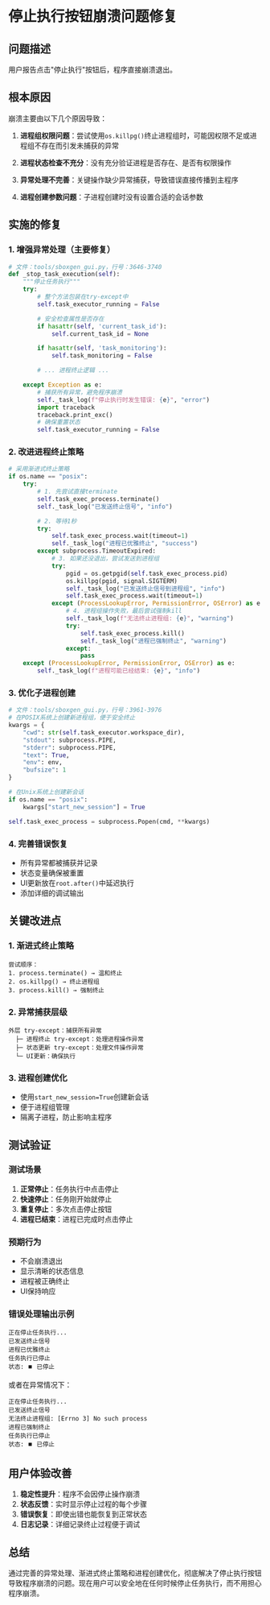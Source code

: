 # 停止执行按钮崩溃问题修复

## 问题描述

用户报告点击"停止执行"按钮后，程序直接崩溃退出。

## 根本原因

崩溃主要由以下几个原因导致：

1. **进程组权限问题**：尝试使用`os.killpg()`终止进程组时，可能因权限不足或进程组不存在而引发未捕获的异常

2. **进程状态检查不充分**：没有充分验证进程是否存在、是否有权限操作

3. **异常处理不完善**：关键操作缺少异常捕获，导致错误直接传播到主程序

4. **进程创建参数问题**：子进程创建时没有设置合适的会话参数

## 实施的修复

### 1. 增强异常处理（主要修复）

```python
# 文件：tools/sboxgen_gui.py，行号：3646-3740
def _stop_task_execution(self):
    """停止任务执行"""
    try:
        # 整个方法包装在try-except中
        self.task_executor_running = False

        # 安全检查属性是否存在
        if hasattr(self, 'current_task_id'):
            self.current_task_id = None

        if hasattr(self, 'task_monitoring'):
            self.task_monitoring = False

        # ... 进程终止逻辑 ...

    except Exception as e:
        # 捕获所有异常，避免程序崩溃
        self._task_log(f"停止执行时发生错误: {e}", "error")
        import traceback
        traceback.print_exc()
        # 确保重置状态
        self.task_executor_running = False
```

### 2. 改进进程终止策略

```python
# 采用渐进式终止策略
if os.name == "posix":
    try:
        # 1. 先尝试直接terminate
        self.task_exec_process.terminate()
        self._task_log("已发送终止信号", "info")

        # 2. 等待1秒
        try:
            self.task_exec_process.wait(timeout=1)
            self._task_log("进程已优雅终止", "success")
        except subprocess.TimeoutExpired:
            # 3. 如果还没退出，尝试发送到进程组
            try:
                pgid = os.getpgid(self.task_exec_process.pid)
                os.killpg(pgid, signal.SIGTERM)
                self._task_log("已发送终止信号到进程组", "info")
                self.task_exec_process.wait(timeout=1)
            except (ProcessLookupError, PermissionError, OSError) as e:
                # 4. 进程组操作失败，最后尝试强制kill
                self._task_log(f"无法终止进程组: {e}", "warning")
                try:
                    self.task_exec_process.kill()
                    self._task_log("进程已强制终止", "warning")
                except:
                    pass
    except (ProcessLookupError, PermissionError, OSError) as e:
        self._task_log(f"进程可能已经结束: {e}", "info")
```

### 3. 优化子进程创建

```python
# 文件：tools/sboxgen_gui.py，行号：3961-3976
# 在POSIX系统上创建新进程组，便于安全终止
kwargs = {
    "cwd": str(self.task_executor.workspace_dir),
    "stdout": subprocess.PIPE,
    "stderr": subprocess.PIPE,
    "text": True,
    "env": env,
    "bufsize": 1
}

# 在Unix系统上创建新会话
if os.name == "posix":
    kwargs["start_new_session"] = True

self.task_exec_process = subprocess.Popen(cmd, **kwargs)
```

### 4. 完善错误恢复

- 所有异常都被捕获并记录
- 状态变量确保被重置
- UI更新放在`root.after()`中延迟执行
- 添加详细的调试输出

## 关键改进点

### 1. 渐进式终止策略
```
尝试顺序：
1. process.terminate() → 温和终止
2. os.killpg() → 终止进程组
3. process.kill() → 强制终止
```

### 2. 异常捕获层级
```
外层 try-except：捕获所有异常
  ├─ 进程终止 try-except：处理进程操作异常
  ├─ 状态更新 try-except：处理文件操作异常
  └─ UI更新：确保执行
```

### 3. 进程创建优化
- 使用`start_new_session=True`创建新会话
- 便于进程组管理
- 隔离子进程，防止影响主程序

## 测试验证

### 测试场景

1. **正常停止**：任务执行中点击停止
2. **快速停止**：任务刚开始就停止
3. **重复停止**：多次点击停止按钮
4. **进程已结束**：进程已完成时点击停止

### 预期行为

- 不会崩溃退出
- 显示清晰的状态信息
- 进程被正确终止
- UI保持响应

### 错误处理输出示例

```
正在停止任务执行...
已发送终止信号
进程已优雅终止
任务执行已停止
状态: ⏹️ 已停止
```

或者在异常情况下：

```
正在停止任务执行...
已发送终止信号
无法终止进程组: [Errno 3] No such process
进程已强制终止
任务执行已停止
状态: ⏹️ 已停止
```

## 用户体验改善

1. **稳定性提升**：程序不会因停止操作崩溃
2. **状态反馈**：实时显示停止过程的每个步骤
3. **错误恢复**：即使出错也能恢复到正常状态
4. **日志记录**：详细记录终止过程便于调试

## 总结

通过完善的异常处理、渐进式终止策略和进程创建优化，彻底解决了停止执行按钮导致程序崩溃的问题。现在用户可以安全地在任何时候停止任务执行，而不用担心程序崩溃。